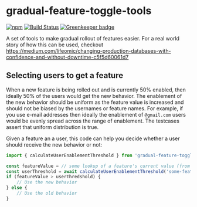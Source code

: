 # gradual-feature-toggle-tools

[![npm](https://img.shields.io/npm/v/@lifeomic/gradual-feature-toggle-tools.svg)](https://www.npmjs.com/package/@lifeomic/gradual-feature-toggle-tools)
[![Build Status](https://travis-ci.org/lifeomic/gradual-feature-toggle-tools.svg?branch=master)](https://travis-ci.org/lifeomic/gradual-feature-toggle-tools)
[![Greenkeeper badge](https://badges.greenkeeper.io/lifeomic/gradual-feature-toggle-tools.svg)](https://greenkeeper.io/)

A set of tools to make gradual rollout of features easier. For a real world story of how this can be used, checkout https://medium.com/lifeomic/changing-production-databases-with-confidence-and-without-downtime-c5f5d60061d7

## Selecting users to get a feature

When a new feature is being rolled out and is currently 50% enabled, then
ideally 50% of the users would get the new behavior. The enablement of the new
behavior should be uniform as the feature value is increased and should not be
biased by the usernames or feature names. For example, if you use e-mail
addresses then ideally the enablement of `@gmail.com` users would be evenly
spread across the range of enablement. The testcases assert that uniform
distribution is true.

Given a feature an a user, this code can help you decide whether a user should
receive the new behavior or not:

```js
import { calculateUserEnablementThreshold } from 'gradual-feature-toggle-tools';

const featureValue = // some lookup of a feature's current value (from 0 - 100)
const userThreshold = await calculateUserEnablementThreshold('some-feature', 'some-user');
if (featureValue > userThredshold) {
    // Use the new behavior
} else {
    // Use the old behavior
}
```

